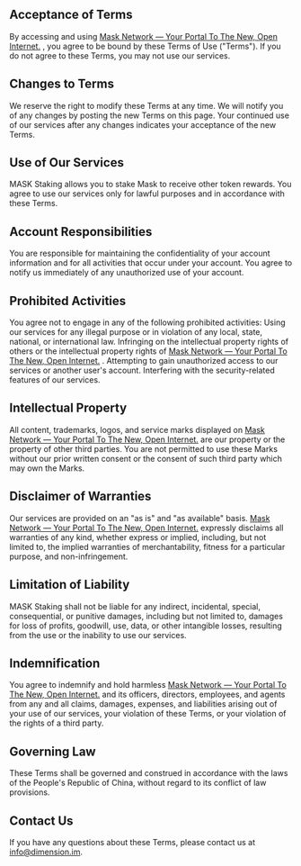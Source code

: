## Acceptance of Terms

By accessing and using [Mask Network — Your Portal To The New, Open Internet.](http://mask.io/)  , you agree to be bound by these Terms of Use ("Terms"). If you do not agree to these Terms, you may not use our services.

## Changes to Terms

We reserve the right to modify these Terms at any time. We will notify you of any changes by posting the new Terms on this page. Your continued use of our services after any changes indicates your acceptance of the new Terms.

## Use of Our Services

MASK Staking allows you to stake Mask to receive other token rewards. You agree to use our services only for lawful purposes and in accordance with these Terms.

## Account Responsibilities

You are responsible for maintaining the confidentiality of your account information and for all activities that occur under your account.
You agree to notify us immediately of any unauthorized use of your account.

## Prohibited Activities

You agree not to engage in any of the following prohibited activities:
Using our services for any illegal purpose or in violation of any local, state, national, or international law.
Infringing on the intellectual property rights of others or the intellectual property rights of [Mask Network — Your Portal To The New, Open Internet.](http://mask.io/) .
Attempting to gain unauthorized access to our services or another user's account.
Interfering with the security-related features of our services.

## Intellectual Property

All content, trademarks, logos, and service marks displayed on [Mask Network — Your Portal To The New, Open Internet.](http://mask.io/)  are our property or the property of other third parties. You are not permitted to use these Marks without our prior written consent or the consent of such third party which may own the Marks.

## Disclaimer of Warranties

Our services are provided on an "as is" and "as available" basis. [Mask Network — Your Portal To The New, Open Internet.](http://mask.io/)  expressly disclaims all warranties of any kind, whether express or implied, including, but not limited to, the implied warranties of merchantability, fitness for a particular purpose, and non-infringement.

## Limitation of Liability

MASK Staking shall not be liable for any indirect, incidental, special, consequential, or punitive damages, including but not limited to, damages for loss of profits, goodwill, use, data, or other intangible losses, resulting from the use or the inability to use our services.

## Indemnification

You agree to indemnify and hold harmless [Mask Network — Your Portal To The New, Open Internet.](http://mask.io/)  and its officers, directors, employees, and agents from any and all claims, damages, expenses, and liabilities arising out of your use of our services, your violation of these Terms, or your violation of the rights of a third party.

## Governing Law

These Terms shall be governed and construed in accordance with the laws of the People's Republic of China, without regard to its conflict of law provisions.

## Contact Us

If you have any questions about these Terms, please contact us at [info@dimension.im](mailto:info@dimension.im).